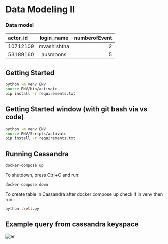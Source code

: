 # Data Modeling II
### Data model
| actor_id | login_name | numberofEvent |
| :---         |     :---:      |          ---: |
| 10712109   | mvashishtha     | 2    |
| 53189160     | ausmoons       | 5      |

## Getting Started 

```sh
python -m venv ENV
source ENV/bin/activate
pip install -r requirements.txt
```

## Getting Started window (with git bash via vs code)

```sh
python -m venv ENV
source ENV/Scripts/activate
pip install -r requirements.txt
```


## Running Cassandra

```sh
docker-compose up
```

To shutdown, press Ctrl+C and run:

```sh
docker-compose down
```

To create table in Cassandra after docker compose up
check if in venv then run :


```sh
python .\etl.py 
```

## Example query from cassandra keyspace
![er](./event-er-diagram.jpg)